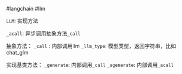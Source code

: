 #langchain #llm 

`LLM`:
实现方法

`_acall`: 异步调用抽象方法`_call`

抽象方法：
`_call` : 内部调用llm
`_llm_type`:  模型类型，返回字符串，比如 chat_glm

实现基类方法：
`_generate`: 内部调用`_call`
`_agenerate`: 内部调用`_acall`